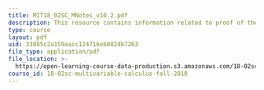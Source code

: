 ```yaml
---
title: MIT18_02SC_MNotes_v10.2.pdf
description: This resource contains information related to proof of the divergence theorem.
type: course
layout: pdf
uid: 33885c2a159aacc124716eb082db7263
file_type: application/pdf
file_location: >-
  https://open-learning-course-data-production.s3.amazonaws.com/18-02sc-multivariable-calculus-fall-2010/33885c2a159aacc124716eb082db7263_MIT18_02SC_MNotes_v10.2.pdf
course_id: 18-02sc-multivariable-calculus-fall-2010
---
```

